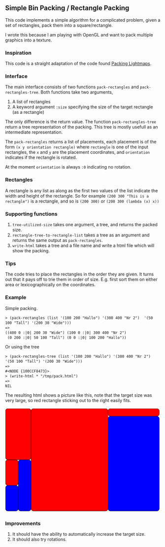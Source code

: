 ## Simple Bin Packing / Rectangle Packing

This code implements a simple algorithm for a complicated problem,
given a set of rectangles, pack them into a square/rectangle.

I wrote this because I am playing with OpenGL and want to pack
multiple graphics into a texture.

### Inspiration

This code is a straight adaptation of the code found
[Packing Lightmaps](http://www.blackpawn.com/texts/lightmaps/).


### Interface

The main interface consists of two functions `pack-rectangles` and
`pack-rectangles-tree`.
Both functions take two arguments,

1. A list of rectangles
2. A keyword argument `:size` specifying the size of the target rectangle
   (as a rectangle)

The only difference is the return value.
The function `pack-rectangles-tree` return a tree representation
of the packing.  This tree is mostly usefull as an intermediate representation.

The `pack-rectangles` returns a list of placements, each placement is
of the form `(x y orientation rectangle)` where `rectangle` is one of
the input rectangles, the `x` and `y` are the placement coordinates, and
`orientation` indicates if the rectangle is rotated.

At the moment `orientation` is always `:0` indicating no rotation.

### Rectangles

A rectangle is any list as along as the first two values of the list indicate
the width and height of the rectangle.  So for example
`(200 300 "This is a rectangle")` is a rectangle, and so is `(200 300)` or `(200 300 (lambda (x) x))`

### Supporting functions

1. `tree-utilized-size` takes one argument, a tree, and returns the packed size.
2. `rectangle-tree-to-rectangle-list` takes a tree as an argument and returns the same output as `pack-rectangles`.
3. `write-html` takes a tree and a file name and write a html file which will show the packing.

### Tips

The code tries to place the rectangles in the order they are given.  It turns out that
it pays off to trie them in order of size.  E.g. first sort them on either area or lexicographically
on the coordinates.

### Example

Simple packing.

```common-lisp
> (pack-rectangles (list '(100 200 "Hallo") '(300 400 "Nr 2")  '(50 100 "Tall") '(200 30 "Wide")))
=>
((400 0 :|0| 200 30 "Wide") (100 0 :|0| 300 400 "Nr 2")
 (0 200 :|0| 50 100 "Tall") (0 0 :|0| 100 200 "Hallo"))
```

Or using the tree

```common-lisp
> (pack-rectangles-tree (list '(100 200 "Hallo") '(300 400 "Nr 2")  '(50 100 "Tall") '(200 30 "Wide")))
=>
#<NODE {100CCF8473}>
> (write-html * "/tmp/pack.html")
=>
NIL
```

The resulting html shows a picture like this,
note that the target size was very large, so red rectangle
sticking out to the right easily fits.

![Screen shot of browser](sample.png)


### Improvements

1. It should have the ability to automatically increase the target size.
2. It should also try rotations.
